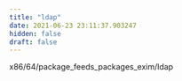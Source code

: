 ```yaml
---
title: "ldap"
date: 2021-06-23 23:11:37.903247
hidden: false
draft: false
---
```


x86/64/package_feeds_packages_exim/ldap

